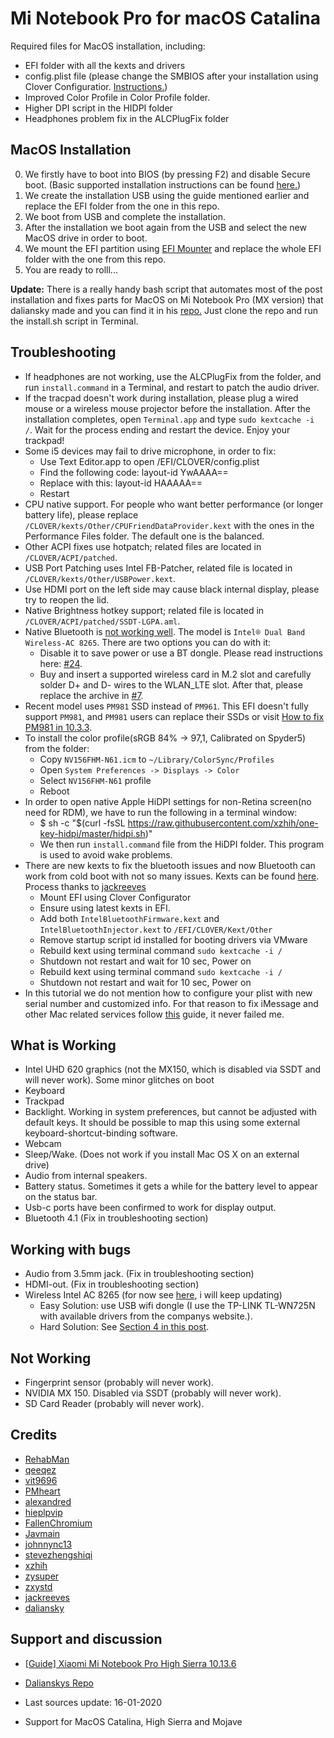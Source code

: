 # Mi Notebook Pro for macOS Catalina

Required files for MacOS installation, including:

- EFI folder with all the kexts and drivers
- config.plist file (please change the SMBIOS after your installation using Clover Configuratior. [Instructions.](https://www.tonymacx86.com/threads/guide-how-to-configure-your-systems-smbios-correctly.198155/))
- Improved Color Profile in Color Profile folder.
- Higher DPI script in the HIDPI folder
- Headphones problem fix in the ALCPlugFix folder

## MacOS Installation

0. We firstly have to boot into BIOS (by pressing F2) and disable Secure boot. (Basic supported installation instructions can be found [here.](https://www.tonymacx86.com/threads/unibeast-install-macos-mojave-on-any-supported-intel-based-pc.259381/))
1. We create the installation USB using the guide mentioned earlier and replace the EFI folder from the one in this repo.
2. We boot from  USB and complete the installation.
3. After the installation we boot again from the USB and select the new MacOS drive in order to boot.
4. We mount the EFI partition using [EFI Mounter](https://www.tonymacx86.com/resources/efi-mounter-v3.280/) and replace the whole EFI folder with the one from this repo.
5. You are ready to rolll...

**Update:** There is a really handy bash script that automates most of the post installation and fixes parts for MacOS on Mi Notebook Pro (MX version) that daliansky made and you can find it in his [repo.](https://github.com/daliansky/XiaoMi-Pro-Hackintosh) Just clone the repo and run the install.sh script in Terminal.

## Troubleshooting 

- If headphones are not working, use the ALCPlugFix from the folder, and run `install.command` in a Terminal, and restart to patch the audio driver.
- If the tracpad doesn't work during installation, please plug a wired mouse or a wireless mouse projector before the installation. After the installation completes, open `Terminal.app` and type `sudo kextcache -i /`. Wait for the process ending and restart the device. Enjoy your trackpad!
- Some i5 devices may fail to drive microphone, in order to fix:
    - Use Text Editor.app to open /EFI/CLOVER/config.plist
    - Find the following code: <key>layout-id</key> <data>YwAAAA==</data>
    - Replace with this: <key>layout-id</key> <data>HAAAAA==</data>
    - Restart
- CPU native support. For people who want better performance (or longer battery life), please replace `/CLOVER/kexts/Other/CPUFriendDataProvider.kext` with the ones in the Performance Files folder. The default one is the balanced.
- Other ACPI fixes use hotpatch; related files are located in `/CLOVER/ACPI/patched`.
-  USB Port Patching uses Intel FB-Patcher, related file is located in `/CLOVER/kexts/Other/USBPower.kext`.
- Use HDMI port on the left side may cause black internal display, please try to reopen the lid.
- Native Brightness hotkey support; related file is located in `/CLOVER/ACPI/patched/SSDT-LGPA.aml`.
- Native Bluetooth is [not working well](https://github.com/daliansky/XiaoMi-Pro/issues/50). The model is `Intel® Dual Band Wireless-AC 8265`. There are two options you can do with it:
    - Disable it to save power or use a BT dongle. Please read instructions here: [#24](https://github.com/daliansky/XiaoMi-Pro/issues/24).
    - Buy and insert a supported wireless card in M.2 slot and carefully solder D+ and D- wires to the WLAN_LTE slot. After that, please replace the archive in [#7](https://github.com/stevezhengshiqi/XiaoMi-Pro/issues/7).
- Recent model uses `PM981` SSD instead of `PM961`. This EFI doesn't fully support `PM981`, and `PM981` users can replace their SSDs or visit [How to fix PM981 in 10.3.3]( https://www.tonymacx86.com/threads/how-to-fix-pm981-in-10-13-3-17d47.245063/).
- To install the color profile(sRGB 84% -> 97,1, Calibrated on Spyder5) from the folder:
    - Copy `NV156FHM-N61.icm` to `~/Library/ColorSync/Profiles`
    - Open `System Preferences -> Displays -> Color`
    - Select `NV156FHM-N61` profile
    - Reboot
- In order to open native Apple HiDPI settings for non-Retina screen(no need for RDM), we have to run the following in a terminal window:
    - $ sh -c "$(curl -fsSL https://raw.githubusercontent.com/xzhih/one-key-hidpi/master/hidpi.sh)"
    - We then run `install.command` file from the HiDPI folder. This program is used to avoid wake problems.
- There are new kexts to fix the bluetooth issues and now Bluetooth can work from cold boot with not so many issues. Kexts can be found [here](https://github.com/zxystd/IntelBluetoothFirmware). Process thanks to [jackreeves](https://github.com/daliansky/XiaoMi-Pro-Hackintosh/issues/323#issuecomment-570912337)
    - Mount EFI using Clover Configurator
    - Ensure using latest kexts in EFI.
    - Add both `IntelBluetoothFirmware.kext` and `IntelBluetoothInjector.kext` to `/EFI/CLOVER/Kext/Other`
    - Remove startup script id installed for booting drivers via VMware
    - Rebuild kext using terminal command `sudo kextcache -i /`
    - Shutdown not restart and wait for 10 sec, Power on
    - Rebuild kext using terminal command `sudo kextcache -i /`
    - Shutdown not restart and wait for 10 sec, Power on
- In this tutorial we do not mention how to configure your plist with new serial number and customized info. For that reason to fix iMessage and other Mac related services follow [this](https://www.tonymacx86.com/threads/an-idiots-guide-to-imessage.196827/) guide, it never failed me. 

## What is Working

- Intel UHD 620 graphics (not the MX150, which is disabled via SSDT and will never work). Some minor glitches on boot
- Keyboard
- Trackpad
- Backlight. Working in system preferences, but cannot be adjusted with default keys. It should be possible to map this using some external keyboard-shortcut-binding software.
- Webcam
- Sleep/Wake. (Does not work if you install Mac OS X on an external drive)
- Audio from internal speakers.
- Battery status. Sometimes it gets a while for the battery level to appear on the status bar.
- Usb-c ports have been confirmed to work for display output.
- Bluetooth 4.1 (Fix in troubleshooting section)

## Working with bugs

- Audio from 3.5mm jack. (Fix in troubleshooting section)
- HDMI-out. (Fix in troubleshooting section)
- Wireless Intel AC 8265 (for now see [here](https://github.com/daliansky/XiaoMi-Pro-Hackintosh/issues/330#issuecomment-582377174), i will keep updating)
    - Easy Solution: use USB wifi dongle (I use the TP-LINK TL-WN725N with available drivers from the companys website.).
    - Hard Solution: See [Section 4 in this post](https://www.tonymacx86.com/threads/guide-xiaomi-mi-notebook-pro-high-sierra-10-13-6.242724/).

## Not Working

- Fingerprint sensor (probably will never work).
- NVIDIA MX 150. Disabled via SSDT (probably will never work).
- SD Card Reader (probably will never work).

## Credits

- [RehabMan](https://github.com/RehabMan)
- [qeeqez](https://github.com/qeeqez)
- [vit9696](https://github.com/vit9696)
- [PMheart](https://github.com/PMheart)
- [alexandred](https://github.com/alexandred)
- [hieplpvip](https://github.com/hieplpvip)
- [FallenChromium](https://github.com/FallenChromium)
- [Javmain](https://github.com/javmain)
- [johnnync13](https://github.com/johnnync13)
- [stevezhengshiqi](https://github.com/stevezhengshiqi)
- [xzhih](https://github.com/xzhih)
- [zysuper](https://github.com/zysuper)
- [zxystd](https://github.com/zxystd)
- [jackreeves](https://github.com/jackreeves)
- [daliansky](https://github.com/daliansky)

## Support and discussion

- [[Guide] Xiaomi Mi Notebook Pro High Sierra 10.13.6](https://www.tonymacx86.com/threads/guide-xiaomi-mi-notebook-pro-high-sierra-10-13-6.242724)
- [Dalianskys Repo](https://github.com/daliansky/XiaoMi-Pro-Hackintosh)

- Last sources update: 16-01-2020
- Support for MacOS Catalina, High Sierra and Mojave
